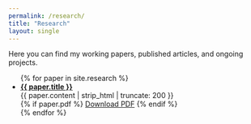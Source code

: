 ```yaml
---
permalink: /research/
title: "Research"
layout: single
---
```


Here you can find my working papers, published articles, and ongoing projects.

<ul>
{% for paper in site.research %}
  <li>
    <strong><a href="{{ paper.url | relative_url }}">{{ paper.title }}</a></strong><br>
    {{ paper.content | strip_html | truncate: 200 }}<br>
    {% if paper.pdf %}
      <a href="{{ paper.pdf | relative_url }}">Download PDF</a>
    {% endif %}
  </li>
{% endfor %}
</ul>
